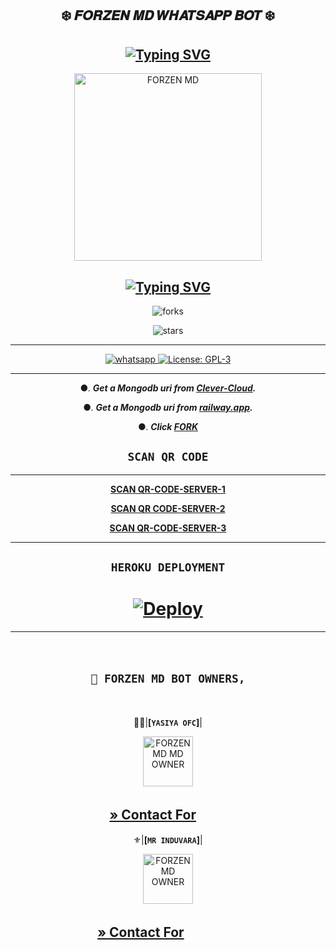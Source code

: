   <div align="center">
   
## ❄️ 𝑭𝑶𝑹𝒁𝑬𝑵 𝑴𝑫 𝑾𝑯𝑨𝑻𝑺𝑨𝑷𝑷 𝑩𝑶𝑻 ❄️ 

##        [![Typing SVG](https://readme-typing-svg.herokuapp.com?font=Rockstar-ExtraBold&color=17202A&lines=🌸+Version+1+.+0+🌸;🌸+Version+1+.+0+🌸)](https://git.io/typing-svg)


 <p align="center">  
 <a href="[https://telegra.ph/file/953048fb3aa3aae12a12a.jpg](https://telegra.ph/file/0b5a7839e8ee21874921e.jpg)">
    <img alt="FORZEN MD" height="300" src="https://telegra.ph/file/0b5a7839e8ee21874921e.jpg">

    
## [![Typing SVG](https://readme-typing-svg.herokuapp.com?font=Rockstar-ExtraBold&color=F33A6A&lines=𝐖𝐞𝐥𝐜𝐨𝐦𝐞+𝐓𝐨:+𝑭𝑶𝑹𝒁𝑬𝑵+𝑴𝑫+𝑩𝑶𝑻;ᴏᴡɴᴇʀ+ʙʏ+ʏᴀsɪʏᴀ+ᴏғғɪᴄɪᴀʟ;ℂ𝕣𝕖𝕒𝕥𝕖𝕕+𝕓𝕪:+ʏᴀsɪʏᴀ+ᴀɴᴅ+ɪɴᴅᴜᴡᴀʀᴀ;ᴘᴏᴡᴇʀᴅ+ʙʏ:+ᴄʏʙᴇʀ+ᴡᴀʀʀɪᴏʀs+x+ᴛᴇᴀᴍ)](https://git.io/typing-svg)


![forks](https://img.shields.io/github/forks/yasiyaofc1/FORZEN-MD?label=Forks&style=social)

![stars](https://img.shields.io/github/stars/yasiyaofc1/FORZEN-MD?style=social)

----------
<a aria-label="Join our chats" href="https://chat.whatsapp.com/L2i6oDCjljt4mtBTUvTh7t" target="_blank">
    <img alt="whatsapp" src="https://img.shields.io/badge/Join Supporter Group-25D366?style=for-the-badge&logo=whatsapp&logoColor=white" />
  </a>
  
  <a aria-label="Secktor is free to use" href="https://github.com/SamPandey001/Secktor-Md/blob/main/LICENCE" target="_blank">
    <img alt="License: GPL-3" src="https://badges.frapsoft.com/os/gpl/gpl.png?v=103)](https://opensource.org/licenses/GPL-3.0/" target="_blank" />
  </a>

</p>


----------
●. ***Get a Mongodb uri from [Clever-Cloud](https://api.clever-cloud.com/v2/session/login).***

●. ***Get a Mongodb uri from [railway.app](https://railway.app).***

●.  ***Click [FORK](https://github.com/yasiyaofc1/FORZEN-MD/fork)***

## ```SCAN QR CODE```
---
**[SCAN QR-CODE-SERVER-1](https://replit.com/@yasithasamujit2/FORZEN-MD)**



**[SCAN QR CODE-SERVER-2](https://forzen-md-qr-bb8466fecf86.herokuapp.com/)**

  

**[SCAN QR-CODE-SERVER-3](https://forzen-md-qr-bb8466fecf86.herokuapp.com/)**


---
## ```HEROKU DEPLOYMENT```
# [![Deploy](https://www.herokucdn.com/deploy/button.svg)](https://heroku.com/deploy?template=https://github.com/yasiyaofc1/FORZEN-MD)

----------
ㅤ
## **`💃 FORZEN MD BOT OWNERS,`**
ㅤ


🤹‍♂️|**[`YASIYA OFC`]**|

 <p align="center">  
 <a href="https://telegra.ph/file/896953d764d69c906a4b7.jpg">
    <img alt="FORZEN MD MD OWNER" height="80" src="https://telegra.ph/file/896953d764d69c906a4b7.jpg">

**[» Contact For](https://wa.me/+94760018802)**
ㅤ
 ㅤ
 ---
⚜️|**[`MR INDUVARA`]**|

 <p align="center">  
 <a href="[https://telegra.ph/file/f477e530b93d866c664b1.jpg](https://telegra.ph/file/903e16f9effd8de11cc76.jpg)">
    <img alt="FORZEN MD OWNER" height="80" src="https://telegra.ph/file/903e16f9effd8de11cc76.jpg">
 
**[» Contact For](https://wa.me/+94719735716)**
ㅤ
ㅤㅤㅤ
---
